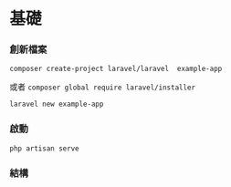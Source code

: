 #  基礎

### 創新檔案

`composer create-project laravel/laravel  example-app`

或者
`composer global require laravel/installer`

`laravel new example-app`

### 啟動
`php artisan serve`


### 結構
